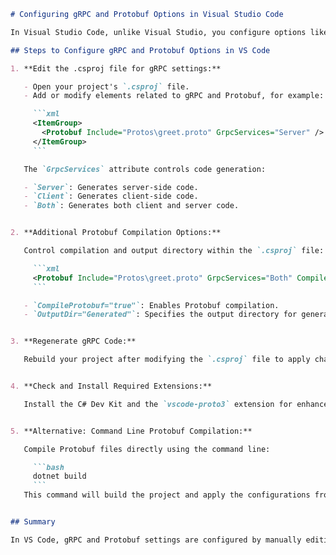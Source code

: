 ```markdown
# Configuring gRPC and Protobuf Options in Visual Studio Code

In Visual Studio Code, unlike Visual Studio, you configure options like gRPC Stub Classes and Protobuf settings by editing project files directly, not through a UI.

## Steps to Configure gRPC and Protobuf Options in VS Code

1. **Edit the .csproj file for gRPC settings:**

   - Open your project's `.csproj` file.
   - Add or modify elements related to gRPC and Protobuf, for example:

     ```xml
     <ItemGroup>
       <Protobuf Include="Protos\greet.proto" GrpcServices="Server" />
     </ItemGroup>
     ```

   The `GrpcServices` attribute controls code generation:

   - `Server`: Generates server-side code.
   - `Client`: Generates client-side code.
   - `Both`: Generates both client and server code.


2. **Additional Protobuf Compilation Options:**

   Control compilation and output directory within the `.csproj` file:

     ```xml
     <Protobuf Include="Protos\greet.proto" GrpcServices="Both" CompileProtobuf="true" OutputDir="Generated" />
     ```

   - `CompileProtobuf="true"`: Enables Protobuf compilation.
   - `OutputDir="Generated"`: Specifies the output directory for generated files.


3. **Regenerate gRPC Code:**

   Rebuild your project after modifying the `.csproj` file to apply changes and generate the necessary code.


4. **Check and Install Required Extensions:**

   Install the C# Dev Kit and the `vscode-proto3` extension for enhanced Protobuf support in VS Code.


5. **Alternative: Command Line Protobuf Compilation:**

   Compile Protobuf files directly using the command line:

     ```bash
     dotnet build
     ```
   This command will build the project and apply the configurations from your `.csproj` file. You can also use the `protoc` command if you have Protobuf installed separately.


## Summary

In VS Code, gRPC and Protobuf settings are configured by manually editing the `.csproj` file.  There are no UI-based property pages like in Visual Studio.  Remember to rebuild your project after making changes.
```